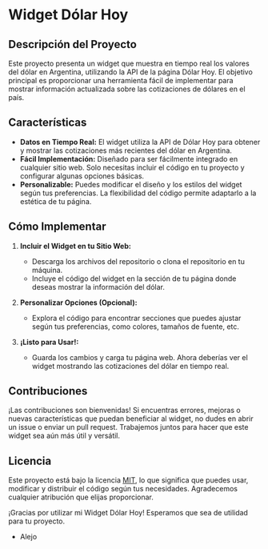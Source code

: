 # Widget Dólar Hoy

## Descripción del Proyecto

Este proyecto presenta un widget que muestra en tiempo real los valores del dólar en Argentina, utilizando la API de la página Dólar Hoy. El objetivo principal es proporcionar una herramienta fácil de implementar para mostrar información actualizada sobre las cotizaciones de dólares en el país.

## Características

- **Datos en Tiempo Real:** El widget utiliza la API de Dólar Hoy para obtener y mostrar las cotizaciones más recientes del dólar en Argentina.
- **Fácil Implementación:** Diseñado para ser fácilmente integrado en cualquier sitio web. Solo necesitas incluir el código en tu proyecto y configurar algunas opciones básicas.
- **Personalizable:** Puedes modificar el diseño y los estilos del widget según tus preferencias. La flexibilidad del código permite adaptarlo a la estética de tu página.

## Cómo Implementar

1. **Incluir el Widget en tu Sitio Web:**
   - Descarga los archivos del repositorio o clona el repositorio en tu máquina.
   - Incluye el código del widget en la sección de tu página donde deseas mostrar la información del dólar.
     
2. **Personalizar Opciones (Opcional):**
   - Explora el código para encontrar secciones que puedes ajustar según tus preferencias, como colores, tamaños de fuente, etc.

3. **¡Listo para Usar!:**
   - Guarda los cambios y carga tu página web. Ahora deberías ver el widget mostrando las cotizaciones del dólar en tiempo real.

## Contribuciones

¡Las contribuciones son bienvenidas! Si encuentras errores, mejoras o nuevas características que puedan beneficiar al widget, no dudes en abrir un issue o enviar un pull request. Trabajemos juntos para hacer que este widget sea aún más útil y versátil.

## Licencia

Este proyecto está bajo la licencia [MIT](LICENSE), lo que significa que puedes usar, modificar y distribuir el código según tus necesidades. Agradecemos cualquier atribución que elijas proporcionar.

¡Gracias por utilizar mi Widget Dólar Hoy! Esperamos que sea de utilidad para tu proyecto.

- Alejo

